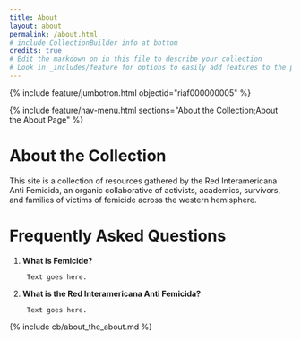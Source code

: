 ```yaml
---
title: About
layout: about
permalink: /about.html
# include CollectionBuilder info at bottom
credits: true
# Edit the markdown on in this file to describe your collection
# Look in _includes/feature for options to easily add features to the page
---
```


{% include feature/jumbotron.html objectid="riaf000000005" %}

{% include feature/nav-menu.html sections="About the Collection;About the About Page" %}

# About the Collection

This site is a collection of resources gathered by the Red Interamericana Anti Femicida, an organic collaborative of activists, academics, survivors, and families of victims of femicide across the western hemisphere. 



# Frequently Asked Questions
1. **What is Femicide?**

        Text goes here. 



2. **What is the Red Interamericana Anti Femicida?** 

        Text goes here. 




<!-- IMPORTANT!!! DELETE this comment and the include below when you are finished editing this page for your collection. The include below introduces about page features. They will show up on your collection's about page until you delete it.  -->
{% include cb/about_the_about.md %} 
